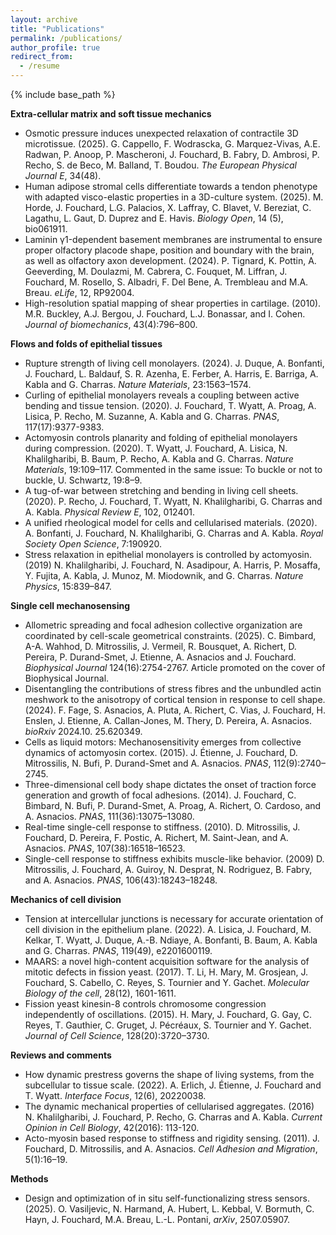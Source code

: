 ```yaml
---
layout: archive
title: "Publications"
permalink: /publications/
author_profile: true
redirect_from:
  - /resume
---
```


{% include base_path %}

**Extra-cellular matrix and soft tissue mechanics**
- Osmotic pressure induces unexpected relaxation of contractile 3D microtissue. (2025). G. Cappello, F. Wodrascka, G. Marquez-Vivas, A.E. Radwan, P. Anoop, P. Mascheroni, J. Fouchard, B. Fabry, D. Ambrosi, P. Recho, S. de Beco, M. Balland, T. Boudou.  *The European Physical Journal E*, 34(48).
- Human adipose stromal cells differentiate towards a tendon phenotype with adapted visco-elastic properties in a 3D-culture system. (2025). M. Horde, J. Fouchard,  L.G. Palacios, X. Laffray, C. Blavet, V. Bereziat, C. Lagathu, L. Gaut, D. Duprez and E. Havis. *Biology Open*, 14 (5), bio061911.
- Laminin γ1-dependent basement membranes are instrumental to ensure proper olfactory placode shape, position and boundary with the brain, as well as olfactory axon development. (2024). P. Tignard, K. Pottin, A. Geeverding, M. Doulazmi, M. Cabrera, C. Fouquet, M. Liffran, J. Fouchard, M. Rosello, S. Albadri, F. Del Bene, A. Trembleau and M.A. Breau. *eLife*, 12, RP92004.
- High-resolution spatial mapping of shear properties in cartilage. (2010). M.R. Buckley, A.J. Bergou, J. Fouchard, L.J. Bonassar, and I. Cohen. *Journal of biomechanics*, 43(4):796–800.

**Flows and folds of epithelial tissues**
- Rupture strength of living cell monolayers. (2024). J. Duque, A. Bonfanti, J. Fouchard, L. Baldauf, S. R. Azenha, E. Ferber, A. Harris, E. Barriga, A. Kabla and G. Charras. *Nature Materials*, 23:1563–1574.
- Curling of epithelial monolayers reveals a coupling between active bending and tissue tension. (2020). J. Fouchard, T. Wyatt, A. Proag, A. Lisica, P. Recho, M. Suzanne, A. Kabla and G. Charras. *PNAS*, 117(17):9377-9383.
- Actomyosin controls planarity and folding of epithelial monolayers during compression. (2020). T. Wyatt, J. Fouchard, A. Lisica, N. Khalilgharibi, B. Baum, P. Recho, A. Kabla and G. Charras. *Nature Materials*, 19:109–117. Commented in the same issue: To buckle or not to buckle, U. Schwartz, 19:8–9.
- A tug-of-war between stretching and bending in living cell sheets. (2020). P. Recho, J. Fouchard, T. Wyatt, N. Khalilgharibi, G. Charras and A. Kabla. *Physical Review E*, 102, 012401.
- A unified rheological model for cells and cellularised materials. (2020). A. Bonfanti, J. Fouchard, N. Khalilgharibi, G. Charras and A. Kabla. *Royal Society Open Science*, 7:190920.
- Stress relaxation in epithelial monolayers is controlled by actomyosin. (2019) N. Khalilgharibi, J. Fouchard, N. Asadipour, A. Harris, P. Mosaffa, Y. Fujita, A. Kabla, J. Munoz, M. Miodownik, and G. Charras. *Nature Physics*, 15:839–847.

**Single cell mechanosensing**
- Allometric spreading and focal adhesion collective organization are coordinated by cell-scale geometrical constraints. (2025). C. Bimbard, A-A. Wahhod, D. Mitrossilis, J. Vermeil, R. Bousquet, A. Richert, D. Pereira, P. Durand-Smet, J. Etienne, A. Asnacios and J. Fouchard. *Biophysical Journal* 124(16):2754-2767.
Article promoted on the cover of Biophysical Journal. 
- Disentangling the contributions of stress fibres and the unbundled actin meshwork to the anisotropy of cortical tension in response to cell shape. (2024). F. Fage, S. Asnacios, A. Pluta, A. Richert, C. Vias, J. Fouchard, H. Enslen, J. Etienne, A. Callan-Jones, M. Thery, D. Pereira, A. Asnacios. *bioRxiv* 2024.10. 25.620349.
- Cells as liquid motors: Mechanosensitivity emerges from collective dynamics of actomyosin cortex. (2015). J. Étienne, J. Fouchard, D. Mitrossilis, N. Bufi, P. Durand-Smet and A. Asnacios. *PNAS*, 112(9):2740–2745.
- Three-dimensional cell body shape dictates the onset of traction force generation and growth of focal adhesions. (2014). J. Fouchard, C. Bimbard, N. Bufi, P. Durand-Smet, A. Proag, A. Richert, O. Cardoso, and A. Asnacios. *PNAS*, 111(36):13075–13080.
- Real-time single-cell response to stiffness. (2010). D. Mitrossilis, J. Fouchard, D. Pereira, F. Postic, A. Richert, M. Saint-Jean, and A. Asnacios. *PNAS*, 107(38):16518–16523.
- Single-cell response to stiffness exhibits muscle-like behavior. (2009) D. Mitrossilis, J. Fouchard, A. Guiroy, N. Desprat, N. Rodriguez, B. Fabry, and A. Asnacios. *PNAS*, 106(43):18243–18248.

**Mechanics of cell division**
- Tension at intercellular junctions is necessary for accurate orientation of cell division in the epithelium plane. (2022). A. Lisica, J. Fouchard, M. Kelkar, T. Wyatt, J. Duque, A.-B. Ndiaye, A. Bonfanti, B. Baum, A. Kabla and G. Charras. *PNAS*, 119(49), e2201600119.
- MAARS: a novel high-content acquisition software for the analysis of mitotic defects in fission yeast. (2017). T. Li, H. Mary, M. Grosjean, J. Fouchard, S. Cabello, C. Reyes, S. Tournier and Y. Gachet. *Molecular Biology of the cell*, 28(12), 1601-1611.
- Fission yeast kinesin-8 controls chromosome congression independently of oscillations. (2015). H. Mary, J. Fouchard, G. Gay, C. Reyes, T. Gauthier, C. Gruget, J. Pécréaux, S. Tournier and Y. Gachet. *Journal of Cell Science*, 128(20):3720–3730.

**Reviews and comments**
- How dynamic prestress governs the shape of living systems, from the subcellular to tissue scale. (2022). A. Erlich, J. Étienne, J. Fouchard and T. Wyatt. *Interface Focus*, 12(6), 20220038.
- The dynamic mechanical properties of cellularised aggregates. (2016) N. Khalilgharibi, J. Fouchard, P. Recho, G. Charras and A. Kabla.  *Current Opinion in Cell Biology*, 42(2016): 113-120.
- Acto-myosin based response to stiffness and rigidity sensing. (2011). J. Fouchard, D. Mitrossilis, and A. Asnacios. *Cell Adhesion and Migration*, 5(1):16–19.

**Methods**
- Design and optimization of in situ self-functionalizing stress sensors. (2025).  O. Vasiljevic, N. Harmand, A. Hubert, L. Kebbal, V. Bormuth, C. Hayn, J. Fouchard, M.A. Breau, L.-L. Pontani, *arXiv*, 2507.05907.
